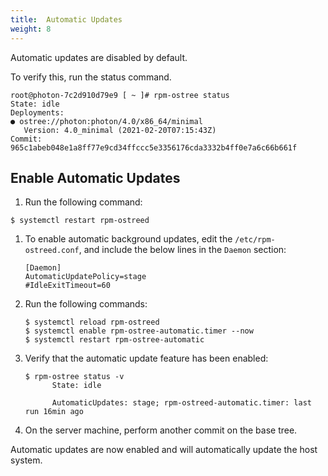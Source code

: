 ```yaml
---
title:  Automatic Updates
weight: 8
---
```


Automatic updates are disabled by default. 

To verify this, run the status command.

    root@photon-7c2d910d79e9 [ ~ ]# rpm-ostree status 
    State: idle
    Deployments:
    ● ostree://photon:photon/4.0/x86_64/minimal
       Version: 4.0_minimal (2021-02-20T07:15:43Z)
    Commit: 965c1abeb048e1a8ff77e9cd34ffccc5e3356176cda3332b4ff0e7a6c66b661f
    


## Enable Automatic Updates

1. Run the following command:

```
$ systemctl restart rpm-ostreed
```

1. To enable automatic background updates, edit the `/etc/rpm-ostreed.conf`, and include the below lines in the `Daemon` section:

    ```
    [Daemon]
    AutomaticUpdatePolicy=stage
    #IdleExitTimeout=60
    ```

1. Run the following commands:

    ```
    $ systemctl reload rpm-ostreed
    $ systemctl enable rpm-ostree-automatic.timer --now  
    $ systemctl restart rpm-ostree-automatic
    ```

1. Verify that the automatic update feature has been enabled:

    ```
    $ rpm-ostree status -v 
          State: idle

          AutomaticUpdates: stage; rpm-ostreed-automatic.timer: last run 16min ago
    ```

1. On the server machine, perform another commit on the base tree. 

Automatic updates are now enabled and will automatically update the host system.

